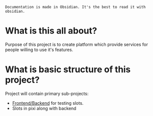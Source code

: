 ```
Documentation is made in Obsidian. It's the best to read it with obsidian. 
```
# What is this all about?
Purpose of this project is to create platform which provide services for people willing to use it's features.

# What is basic structure of this project?
Project will contain primary sub-projects:
- [Frontend/Backend](About.md) for testing slots.
- Slots in pixi along with backend